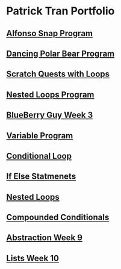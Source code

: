 # Patrick Tran Portfolio

## [Alfonso Snap Program](https://www.youtube.com/watch?v=bqmAMXBz6Nw&ab_channel=PatrickTran)

## [Dancing Polar Bear Program](https://www.youtube.com/watch?v=XCGolzBxHMU&ab_channel=PatrickTran)

## [Scratch Quests with Loops](https://www.youtube.com/watch?v=Ijpet4--F8M&ab_channel=PatrickTran)

## [Nested Loops Program](https://www.youtube.com/watch?v=DSu3NkoMXuY&ab_channel=PatrickTran)

## [BlueBerry Guy Week 3](https://www.youtube.com/watch?v=kMYwPPFrlns&ab_channel=PatrickTran)

## [Variable Program](https://www.youtube.com/watch?v=ZOgUI8maUWI&ab_channel=PatrickTran)

## [Conditional Loop](https://www.youtube.com/watch?v=UimyAgxhl-I&ab_channel=PatrickTran)

## [If Else Statmenets](https://www.youtube.com/watch?v=QcYNOFM3TmM&ab_channel=PatrickTran)

## [Nested Loops](https://www.youtube.com/watch?v=YIWjMvPForg&ab_channel=PatrickTran)

## [Compounded Conditionals](https://www.youtube.com/watch?v=sumvqjiHpw0&ab_channel=PatrickTran)

## [Abstraction Week 9](https://www.youtube.com/watch?v=7Sn-OKgwv6g&ab_channel=PatrickTran)

## [Lists Week 10](https://www.youtube.com/watch?v=Hso-RK5uoGQ&ab_channel=PatrickTran)
